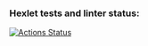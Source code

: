 ### Hexlet tests and linter status:
[![Actions Status](https://github.com/Flex224/data-analytics-project-92/actions/workflows/hexlet-check.yml/badge.svg)](https://github.com/Flex224/data-analytics-project-92/actions)